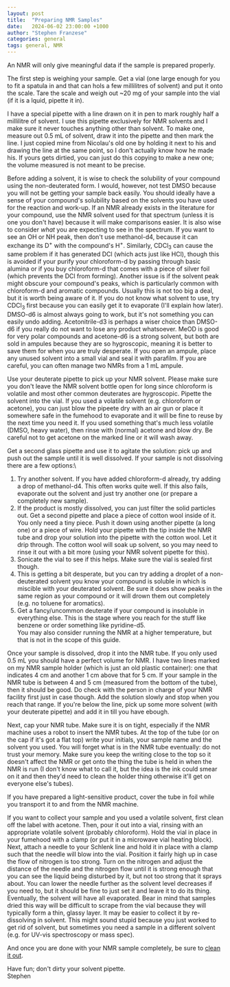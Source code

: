 ```yaml
---
layout: post
title:  "Preparing NMR Samples"
date:   2024-06-02 23:00:00 +1000
author: "Stephen Franzese"
categories: general
tags: general, NMR
---
```


An NMR will only give meaningful data if the sample is prepared properly.

The first step is weighing your sample. Get a vial (one large enough for you to fit a spatula in and that can hols a few millilitres of solvent) and put it onto the scale. Tare the scale and weigh out ~20 mg of your sample into the vial (if it is a lquid, pipette it in).

I have a special pipette with a line drawn on it in pen to mark roughly half a millilitre of solvent. I use this pipette exclusively for NMR solvents and I make sure it never touches anything other than solvent. To make one, measure out 0.5 mL of solvent, draw it into the pipette and then mark the line. I just copied mine from Nicolau's old one by holding it next to his and drawing the line at the same point, so I don't actually know how he made his. If yours gets dirtied, you can just do this copying to make a new one; the volume measured is not meant to be precise.

Before adding a solvent, it is wise to check the solubility of your compound using the non-deuterated form. I would, however, not test DMSO because you will not be getting your sample back easily. You should ideally have a sense of your compound's solubility based on the solvents you have used for the reaction and work-up. If an NMR already exists in the literature for your compound, use the NMR solvent used for that spectrum (unless it is one you don't have) because it will make comparisons easier. It is also wise to consider _what_ you are expecting to see in the spectrum. If you want to see an OH or NH peak, then don't use methanol-d4, because it can exchange its D<sup>+</sup> with the compound's H<sup>+</sup>. Similarly, CDCl<sub>3</sub> can cause the same problem if it has generated DCl (which acts just like HCl), though this is avoided if your purify your chloroform-d by passing through basic alumina or if you buy chloroform-d that comes with a piece of silver foil (which prevents the DCl from forming). Another issue is if the solvent peak might obscure your compound's peaks, which is particularly common with chloroform-d and aromatic compounds. Usually this is not too big a deal, but it is worth being aware of it. If you do not know what solvent to use, try CDCl<sub>3</sub> first because you can easily get it to evaporate (I'll explain how later). DMSO-d6 is almost always going to work, but it's not something you can easily undo adding. Acetonitrile-d3 is perhaps a wiser choice than DMSO-d6 if you really do not want to lose any product whatsoever. MeOD is good for very polar compounds and acetone-d6 is a strong solvent, but both are sold in ampules because they are so hygroscopic, meaning it is better to save them for when you are truly desperate. If you open an ampule, place any unused solvent into a small vial and seal it with parafilm. If you are careful, you can often manage two NMRs from a 1 mL ampule.

Use your deuterate pipette to pick up your NMR solvent. Please make sure you don't leave the NMR solvent bottle open for long since chloroform is volatile and most other common deuterates are hygroscopic. Pipette the solvent into the vial. If you used a volatile solvent (e.g. chloroform or acetone), you can just blow the pipeete dry with an air gun or place it somewhere safe in the fumehood to evaporate and it will be fine to reuse by the next time you need it. If you used something that's much less volatile (DMSO, heavy water), then rinse with (normal) acetone and blow dry. Be careful not to get acetone on the marked line or it will wash away.

Get a second glass pipette and use it to agitate the solution: pick up and push out the sample until it is well dissolved. If your sample is not dissolving there are a few options:\
1. Try another solvent. If you have added chloroform-d already, try adding a drop of methanol-d4. This often works quite well. If this also fails, evaporate out the solvent and just try another one (or prepare a completely new sample).
2. If the product is mostly dissolved, you can just filter the solid particles out. Get a second pipette and place a piece of cotton wool inside of it. You only need a tiny piece. Push it down using another pipette (a long one) or a piece of wire. Hold your pipette with the tip inside the NMR tube and drop your solution into the pipette with the cotton wool. Let it drip through. The cotton wool will soak up solvent, so you may need to rinse it out with a bit more (using your NMR solvent pipette for this).
3. Sonicate the vial to see if this helps. Make sure the vial is sealed first though.
4. This is getting a bit desperate, but you can try adding a droplet of a non-deuterated solvent you know your compound is soluble in which is miscible with your deuterated solvent. Be sure it does show peaks in the same region as your compound or it will drown them out completely (e.g. no toluene for aromatics).
5. Get a fancy/uncommon deuterate if your compound is insoluble in everything else. This is the stage where you reach for the stuff like benzene or order something like pyridine-d5.\
You may also consider running the NMR at a higher temperature, but that is not in the scope of this guide.

Once your sample is dissolved, drop it into the NMR tube. If you only used 0.5 mL you should have a perfect volume for NMR. I have two lines marked on my NMR sample holder (which is just an old plastic container): one that indicates 4 cm and another 1 cm above that for 5 cm. If your sample in the NMR tube is between 4 and 5 cm (measured from the bottom of the tube), then it should be good. Do check with the person in charge of your NMR facility first just in case though. Add the solution slowly and stop when you reach that range. If you're below the line, pick up some more solvent (with your deuterate pipette) and add it in till you have ebough.

Next, cap your NMR tube. Make sure it is on tight, especially if the NMR machine uses a robot to insert the NMR tubes. At the top of the tube (or on the cap if it's got a flat top) write your initials, your sample name and the solvent you used. You will forget what is in the NMR tube eventually: do not trust your memory. Make sure you keep the writing close to the top so it doesn't affect the NMR or get onto the thing the tube is held in when the NMR is run (I don't know what to call it, but the idea is the ink could smear on it and then they'd need to clean the holder thing otherwise it'll get on everyone else's tubes).

If you have prepared a light-sensitive product, cover the tube in foil while you transport it to and from the NMR machine.

If you want to collect your sample and you used a volatile solvent, first clean off the label with acetone. Then, pour it out into a vial, rinsing with an appropriate volatile solvent (probably chloroform). Hold the vial in place in your fumehood with a clamp (or put it in a microwave vial heating block). Next, attach a needle to your Schlenk line and hold it in place with a clamp such that the needle will blow into the vial. Position it fairly high up in case the flow of nitrogen is too strong. Turn on the nitrogen and adjust the distance of the needle and the nitrogen flow until it is strong enough that you can see the liquid being disturbed by it, but not too strong that it sprays about. You can lower the needle further as the solvent level decreases if you need to, but it should be fine to just set it and leave it to do its thing. Eventually, the solvent will have all evaporated. Bear in mind that samples dried this way will be difficult to scrape from the vial because they will typically form a thin, glassy layer. It may be easier to collect it by re-dissolving in solvent. This might sound stupid because you just worked to get rid of solvent, but sometimes you need a sample in a different solvent (e.g. for UV-vis spectroscopy or mass spec).

And once you are done with your NMR sample completely, be sure to [clean it out](https://stephen13f.github.io/general/2024/04/12/washing.html).

Have fun; don't dirty your solvent pipette.\
Stephen